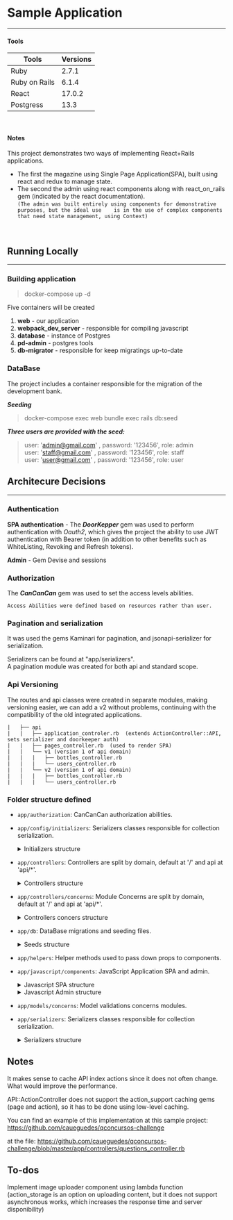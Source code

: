 # Sample Application

---

#### Tools 
Tools           | Versions
---------       | ------
Ruby            | 2.7.1
Ruby on Rails   | 6.1.4
React           | 17.0.2
Postgress       | 13.3
<br>

#### Notes
This project demonstrates two ways of implementing React+Rails applications.  
* The first the magazine using Single Page Application(SPA), built using react and redux to manage state.  
* The second the admin using react components along with react_on_rails gem (indicated by the react documentation).  
`(The admin was built entirely using components for demonstrative purposes, but the ideal use   
is in the use of complex components that need state management, using Context)`
<br>





## Running Locally

--- 


### Building application

> docker-compose up -d

Five containers will be created 
1. **web** - our application
2. **webpack_dev_server** - responsible for compiling javascript
3. **database** - instance of Postgres
4. **pd-admin** - postgres tools
5. **db-migrator** - responsible for keep migratings up-to-date

### DataBase

The project includes a container responsible for the migration of the development bank.  

_**Seeding**_

> docker-compose exec web bundle exec rails db:seed

_**Three users are provided with the seed:**_
> user: 'admin@gmail.com' , password: '123456', role: admin     
> user: 'staff@gmail.com' , password: '123456', role: staff   
> user: 'user@gmail.com' , password: '123456', role: user   



## Architecure Decisions

---

### Authentication

**SPA authentication** - The _**DoorKepper**_ gem was used to perform authentication with _Oauth2_, 
which gives the project the ability to use JWT authentication with Bearer token (in addition 
to other benefits such as WhiteListing, Revoking and Refresh tokens).  


**Admin** - Gem Devise and sessions

### Authorization
The _**CanCanCan**_ gem was used to set the access levels abilities.

`Access Abilities were defined based on resources rather than user.`

### Pagination and serialization
It was used the gems Kaminari for pagination, and jsonapi-serializer for serialization.

Serializers can be found at "app/serializers".  
A pagination module was created for both api and standard scope.

### Api Versioning

The routes and api classes were created in separate modules, making versioning easier, 
we can add a v2 without problems, continuing with the compatibility of the old integrated applications.

    |   ├── api
    |   |   ├── application_controler.rb  (extends ActionController::API, sets serializer and doorkeeper auth)
    |   |   ├── pages_controller.rb  (used to render SPA)
    |   |   └── v1 (version 1 of api domain)
    |   |   |   ├── bottles_controller.rb
    |   |   |   └── users_controller.rb
    |   |   └── v2 (version 1 of api domain)
    |   |   |   ├── bottles_controller.rb
    |   |   |   └── users_controller.rb


### Folder structure defined

* `app/authorization`: CanCanCan authorization abilities.


* `app/config/initializers`:  Serializers classes responsible for collection serialization.
    <details>
      <summary>Initializers structure</summary>

        ..
        ├── config
        |   ├── initializers
        |  ...  ├── doorkeeper.rb (doorkeeper configuration)
        |      ...
        ..
    </details>


* `app/controllers`: Controllers are split by domain, default at '/' and api at 'api/*'.
    <details>
  <summary>Controllers structure</summary>

      ├── app
      |  ...
      |   ├── controllers
      |   |   ├── api
      |   |   |   ├── application_controler.rb  (extends ActionController::API, sets serializer and doorkeeper auth)
      |   |   |   ├── pages_controller.rb  (used to render SPA)
      |   |   |   └── v1 (version 1 of api domain)
      |   |   |       ├── bottles_controller.rb
      |   |   |       ├── plans_controller.rb
      |   |   |       ├── units_controller.rb
      |   |   |       └── users_controller.rb 
      |   |   |
      |   |   ├── application_controler.rb (extends ActionController::Base)
      |   |   ├── bottles_controller.rb
      |   |   ├── plans_controller.rb
      |   |   ├── units_controller.rb
      |   |   ├── users
      |   |   |   └── session_controller.rb (added just to set respectfull layout)
    .. ... ...
    </details>


* `app/controllers/concerns`: Module Concerns are split by domain, default at '/' and api at 'api/*'.
    <details>
      <summary>Controllers concers structure</summary>
    
        .. ... ...
        |   ├── controllers
        |   |   ├── concerns
        |   |   |   ├── api (module concerns related to api domain)
        |   |   |   |   ├── error_handler.rb
        |   |   |   |   └── pagination.rb
        |   |   |   └── pagination.rb 
        .. ... ...
    </details>


* `app/db`:  DataBase migrations and seeding files.
    <details>
      <summary>Seeds structure</summary>

        .. 
        ├── db
        |   ├── seeds.rb 
        |   └── seeds
        |       ├── 001_doorkeeper_applications.rb
        |       ├── 002_unit.rb
        |       ├── 003_user.rb
        |       ├── 004_bottle.rb
        |       └── 005_plan.rb
        ..
    </details>


* `app/helpers`: Helper methods used to pass down props to components.


* `app/javascript/components`: JavaScript Application SPA and admin.
    <details>
      <summary>Javascript SPA structure</summary>
  
        .. ... ...
        ├── javascript
        |   ├── admin (Components from scope Admin server)
        |   |    
        |   ├── components (components shared across higher components(pages, layouts...))
        |   |    
        |   ├── config (principal configurations)
        |   |   ├── config.json.example (**configuration keys file example**)
        |   |   └── routes              (**file with routes configuration**) 
        |   |    
        |   ├── pages  (pages loaded by app) 
        |   |    
        |   ├── services  (auth, register and resource services) 
        |   |    
        |   ├── store  (resource stores and reducer) 
        |   |    
        |   └── utils  (auth.js, deserializer.js, history.js) 
        .. ...
    </details>
    <details>
      <summary>Javascript Admin structure</summary>
  
        .. ... ...
        ├── javascript
        |   ├── components 
        |   |   ├── admin (compents related to admin scope)
        |   |   |   ├── components (components shared across higher components(layout, pages, forms)
        |   |   |   |   ├── DataGrid (component used to present data and its SubComponents)
        |   |   |   |   ├── Forms (Form components loaded on show)
        |   |   |   |   ├── Layout 
        |   |   |   |   └── Pagination  (component)
        |   |   |   |   
        |   |   |   └── pages (Page Components)
        |   |   |   |   ├── index.js    (export)
        |   |   |   |   ├── Bottles     (component)
        |   |   |   |   ├── Login       (component)
        |   |   |   |   ├── Plans       (component)
        |   |   |   |   ├── Register    (component)
        |   |   |   |   └── Units       (component)
        .. ...
    </details>
* `app/models/concerns`: Model validations concerns modules.


* `app/serializers`:  Serializers classes responsible for collection serialization.
    <details>
      <summary>Serializers structure</summary>
    
        .. 
        ├── app
        |  ...
        |   ├── serializers
        |   |   ├── BottleSerializer.rb
        |   |   ├── UnitSerializer.rb
        |   |   └── PlanSerializer.rb
        ..
    </details>

## Notes

It makes sense to cache API index actions since it does not often change.  What would improve the performance.

API::ActionController does not support the action_support caching gems (page and action), so it has to be done using low-level caching.

You can find an example of this implementation at this sample project:
https://github.com/caueguedes/qconcursos-challenge

at the file:
https://github.com/caueguedes/qconcursos-challenge/blob/master/app/controllers/questions_controller.rb

## To-dos

Implement image uploader component using lambda function (action_storage is an option on uploading content, but it does not support asynchronous works, which increases the response time and server disponibility)
